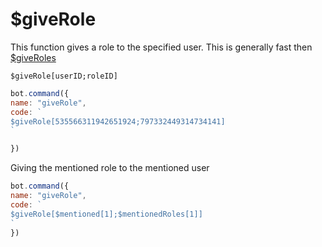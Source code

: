 # $giveRole

This function gives a role to the specified user. This is generally fast then [$giveRoles](functions/usdgiveroles.md)

```text
$giveRole[userID;roleID]
```

```javascript
bot.command({
name: "giveRole",
code: `
$giveRole[535566311942651924;797332449314734141]
`

})
```

Giving the mentioned role to the mentioned user

```javascript
bot.command({
name: "giveRole",
code: `
$giveRole[$mentioned[1];$mentionedRoles[1]]
`
})
```

